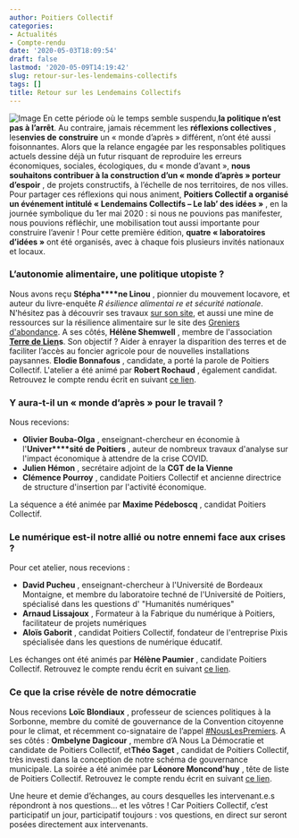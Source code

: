 ```yaml
---
author: Poitiers Collectif
categories:
- Actualités
- Compte-rendu
date: '2020-05-03T18:09:54'
draft: false
lastmod: '2020-05-09T14:19:42'
slug: retour-sur-les-lendemains-collectifs
tags: []
title: Retour sur les Lendemains Collectifs
---
```


![Image](/images/2025/retour-sur-les-lendemains-collectifs/FINAL-16-1-1024x576.jpg)   En cette période où le temps semble suspendu,**la politique n’est pas à l’arrêt**. Au contraire, jamais récemment les **réflexions collectives** , les**envies de** **construire** un « monde d’après » différent, n’ont été aussi foisonnantes. Alors que la relance engagée par les responsables politiques actuels dessine déjà un futur risquant de reproduire les erreurs économiques, sociales, écologiques, du « monde d’avant », **nous souhaitons contribuer à la construction d’un « monde d’après » porteur d’espoir** , de projets constructifs, à l’échelle de nos territoires, de nos villes. Pour partager ces réflexions qui nous animent, **Poitiers Collectif a organisé un événement intitulé « Lendemains Collectifs – Le lab’ des idées »** , en la journée symbolique du 1er mai 2020 : si nous ne pouvions pas manifester, nous pouvions réfléchir, une mobilisation tout aussi importante pour construire l’avenir ! Pour cette première édition, **quatre « laboratoires d’idées »** ont été organisés, avec à chaque fois plusieurs invités nationaux et locaux. 

### 

### L’autonomie alimentaire, une politique utopiste ?

Nous avons reçu **Stépha****ne Linou** , pionnier du mouvement locavore, et auteur du livre-enquête  _R_ _ésilience alimentai_ _re et sécurité nationale_. N'hésitez pas à découvrir ses travaux [sur son site](https://stephanelinou.fr/), et aussi une mine de ressources sur la résilience alimentaire sur le site des [Greniers d'abondance](https://resiliencealimentaire.org/). A ses côtés, **Hélène Shemwell** , membre de l'association **[Terre de Lien](https://terredeliens.org/-un-mouvement-trois-piliers-.html)s**. Son objectif ? Aider à enrayer la disparition des terres et de faciliter l’accès au foncier agricole pour de nouvelles installations paysannes. **Elodie Bonnafous** , candidate, a porté la parole de Poitiers Collectif. L'atelier a été animé par **Robert Rochaud** , également candidat.  Retrouvez le compte rendu écrit en suivant [ce lien](https://poitierscollectif.fr/wp-content/uploads/2020/05/CR-Résilience-alimentaire.pdf). 

### Y aura-t-il un « monde d’après » pour le travail ?

Nous recevions: 

  * **Olivier Bouba-Olga** , enseignant-chercheur en économie à l'**Univer****sité de Poitiers** , auteur de nombreux travaux d'analyse sur l'impact économique à attendre de la crise COVID.
  * **Julien Hémon** , secrétaire adjoint de la **CGT de la Vienne**
  * **Clémence Pourroy** , candidate Poitiers Collectif et ancienne directrice de structure d'insertion par l'activité économique.

La séquence a été animée par **Maxime Pédeboscq** , candidat Poitiers Collectif. 

### Le numérique est-il notre allié ou notre ennemi face aux crises ?

Pour cet atelier, nous recevions : 

  * **David Pucheu** , enseignant-chercheur à l'Université de Bordeaux Montaigne, et membre du laboratoire techné de l'Université de Poitiers, spécialisé dans les questions d' "Humanités numériques"
  * **Arnaud Lissajoux** , Formateur à la Fabrique du numérique à Poitiers, facilitateur de projets numériques
  * **Aloïs Gaborit** , candidat Poitiers Collectif, fondateur de l'entreprise Pixis spécialisée dans les questions de numérique éducatif.

Les échanges ont été animés par **Hélène Paumier** , candidate Poitiers Collectif.  Retrouvez le compte rendu écrit en suivant [ce lien](https://poitierscollectif.fr/wp-content/uploads/2020/05/CR-Numérique.pdf). 

### Ce que la crise révèle de notre démocratie

Nous recevions **Loïc Blondiaux** , professeur de sciences politiques à la Sorbonne, membre du comité de gouvernance de la Convention citoyenne pour le climat, et récemment co-signataire de l’appel [#NousLesPremiers](https://www.facebook.com/hashtag/nouslespremiers?epa=HASHTAG). A ses côtés : **Ombelyne Dagicour** , membre d’A Nous La Démocratie et candidate de Poitiers Collectif, et**Théo Saget** , candidat de Poitiers Collectif, très investi dans la conception de notre schéma de gouvernance municipale. La soirée a été animée par **Léonore Moncond'huy** , tête de liste de Poitiers Collectif.  Retrouvez le compte rendu écrit en suivant [ce lien](https://poitierscollectif.fr/wp-content/uploads/2020/05/CR-Démocratie.pdf). 

Une heure et demie d’échanges, au cours desquelles les intervenant.e.s répondront à nos questions… et les vôtres ! Car Poitiers Collectif, c’est participatif un jour, participatif toujours : vos questions, en direct sur seront posées directement aux intervenants.
